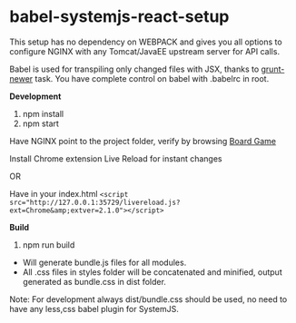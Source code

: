 # babel-systemjs-react-setup

This setup has no dependency on WEBPACK and gives you all options to configure NGINX with any Tomcat/JavaEE upstream server for API calls.

Babel is used for transpiling only changed files with JSX, thanks to [grunt-newer](https://github.com/tschaub/grunt-newer) task. You have complete control on babel with .babelrc in root.

**Development**

1. npm install
2. npm start

Have NGINX point to the project folder, verify by browsing [Board Game](http://localhost/boardgame.html)

Install Chrome extension Live Reload for instant changes

OR

Have in your index.html `<script src="http://127.0.0.1:35729/livereload.js?ext=Chrome&amp;extver=2.1.0"></script>`

**Build**

1. npm run build

* Will generate bundle.js files for all modules.
* All .css files in styles folder will be concatenated and minified, output generated as bundle.css in dist folder.

Note: For development always dist/bundle.css should be used, no need to have any less,css babel plugin for SystemJS.
